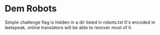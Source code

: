 # Dem Robots
Simple challenge flag is hidden in a dir listed in robots.txt
It's encoded in leetspeak, online translators will be able to reocver most of it.
